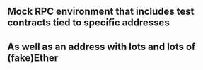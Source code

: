 
## Mock RPC environment that includes test contracts tied to specific addresses
## As well as an address with lots and lots of (fake)Ether
